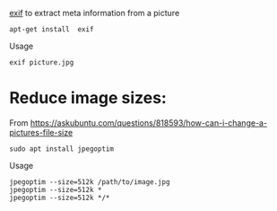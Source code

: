 
[exif](http://manpages.ubuntu.com/manpages/trusty/man1/exif.1.html) to extract meta information from a picture 

    apt-get install  exif

Usage 

    exif picture.jpg


# Reduce image sizes:

From <https://askubuntu.com/questions/818593/how-can-i-change-a-pictures-file-size>

    sudo apt install jpegoptim

Usage

    jpegoptim --size=512k /path/to/image.jpg
    jpegoptim --size=512k *
    jpegoptim --size=512k */*
